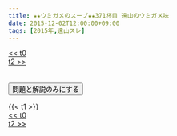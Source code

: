 ```yaml
---
title: ★★ウミガメのスープ★★371杯目 遠山のウミガメ味
date: 2015-12-02T12:00:00+09:00
tags: [2015年,遠山スレ]
---
```

<div class="th_left"><a href="../t0"><< t0</a></div>
<div class="th_right"><a href="../t2">t2 >></a></div>
<br><br>
<script src="../../js/cupsoup.js"></script>
<form>
<input type="button" value="問題と解説のみにする" onClick="toggleCupsoup()">
</form>
{{< t1 >}}
<div class="th_left"><a href="../t0"><< t0</a></div>
<div class="th_right"><a href="../t2">t2 >></a></div>
